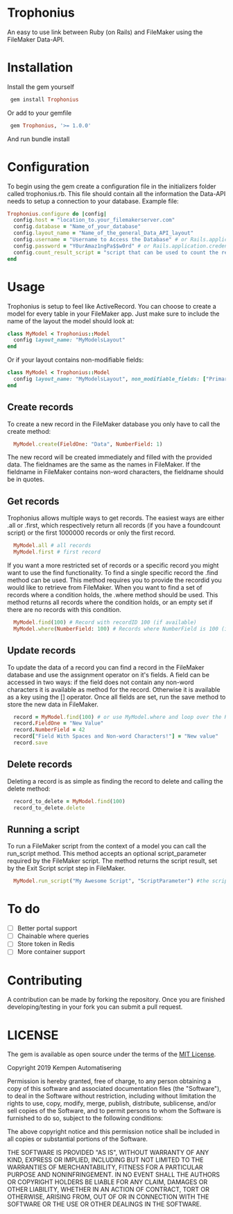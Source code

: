 Trophonius
===============
An easy to use link between Ruby (on Rails) and FileMaker using the FileMaker Data-API.

# Installation

Install the gem yourself
```ruby
 gem install Trophonius
```

Or add to your gemfile

```ruby
 gem Trophonius, '>= 1.0.0' 
```
And run bundle install
# Configuration

To begin using the gem create a configuration file in the initializers folder called trophonius.rb. 
This file should contain all the information the Data-API needs to setup a connection to your database. Example file:

```ruby
Trophonius.configure do |config|
  config.host = "location_to.your_filemakerserver.com"
  config.database = "Name_of_your_database"
  config.layout_name = "Name_of_the_general_Data_API_layout"
  config.username = "Username to Access the Database" # or Rails.application.credentials.dig(:username) (requires >= Rails 5.2)
  config.password = "Y0urAmaz1ngPa$$w0rd" # or Rails.application.credentials.dig(:password) (requires >= Rails 5.2)
  config.count_result_script = "script that can be used to count the results (optional)"
end
```

# Usage

Trophonius is setup to feel like ActiveRecord. You can choose to create a model for every table in your FileMaker app. Just make sure to include the name of the layout the model should look at:
```ruby
class MyModel < Trophonius::Model
  config layout_name: "MyModelsLayout"
end
```

Or if your layout contains non-modifiable fields: 
```ruby
class MyModel < Trophonius::Model
  config layout_name: "MyModelsLayout", non_modifiable_fields: ["PrimaryKey", "RecordID"]
end
```

## Create records

To create a new record in the FileMaker database you only have to call the create method:

```ruby
  MyModel.create(FieldOne: "Data", NumberField: 1)
```
The new record will be created immediately and filled with the provided data. The fieldnames are the same as the names in FileMaker. If the fieldname in FileMaker contains non-word characters, the fieldname should be in quotes.

## Get records
Trophonius allows multiple ways to get records. The easiest ways are either .all or .first, which respectively return all records (if you have a foundcount script) or the first 1000000 records or only the first record.
```ruby
  MyModel.all # all records
  MyModel.first # first record
```

If you want a more restricted set of records or a specific record you might want to use the find functionality. To find a single specific record the .find method can be used. This method requires you to provide the recordid you would like to retrieve from FileMaker. When you want to find a set of records where a condition holds, the .where method should be used. This method returns all records where the condition holds, or an empty set if there are no records with this condition.
```ruby
  MyModel.find(100) # Record with recordID 100 (if available)
  MyModel.where(NumberField: 100) # Records where NumberField is 100 (if any)
```

## Update records
To update the data of a record you can find a record in the FileMaker database and use the assignment operator on it's fields. A field can be accessed in two ways: if the field does not contain any non-word characters it is available as method for the record. Otherwise it is available as a key using the [] operator.
Once all fields are set, run the save method to store the new data in FileMaker.
```ruby
  record = MyModel.find(100) # or use MyModel.where and loop over the RecordSet
  record.FieldOne = "New Value"
  record.NumberField = 42
  record["Field With Spaces and Non-word Characters!"] = "New value"
  record.save
```

## Delete records
Deleting a record is as simple as finding the record to delete and calling the delete method:

```ruby
  record_to_delete = MyModel.find(100)
  record_to_delete.delete
```

## Running a script
To run a FileMaker script from the context of a model you can call the run_script method. This method accepts an optional script_parameter required by the FileMaker script. The method returns the script result, set by the Exit Script script step in FileMaker.
```ruby
  MyModel.run_script("My Awesome Script", "ScriptParameter") #the script parameter is optional
```
# To do
- [ ] Better portal support
- [ ] Chainable where queries
- [ ] Store token in Redis
- [ ] More container support

# Contributing
A contribution can be made by forking the repository. Once you are finished developing/testing in your fork you can submit a pull request.

# LICENSE
The gem is available as open source under the terms of the
[MIT License](https://opensource.org/licenses/MIT).

Copyright 2019 Kempen Automatisering

Permission is hereby granted, free of charge, to any person obtaining a copy of this software and associated documentation files (the "Software"), to deal in the Software without restriction, including without limitation the rights to use, copy, modify, merge, publish, distribute, sublicense, and/or sell copies of the Software, and to permit persons to whom the Software is furnished to do so, subject to the following conditions:

The above copyright notice and this permission notice shall be included in all copies or substantial portions of the Software.

THE SOFTWARE IS PROVIDED "AS IS", WITHOUT WARRANTY OF ANY KIND, EXPRESS OR IMPLIED, INCLUDING BUT NOT LIMITED TO THE WARRANTIES OF MERCHANTABILITY, FITNESS FOR A PARTICULAR PURPOSE AND NONINFRINGEMENT. IN NO EVENT SHALL THE AUTHORS OR COPYRIGHT HOLDERS BE LIABLE FOR ANY CLAIM, DAMAGES OR OTHER LIABILITY, WHETHER IN AN ACTION OF CONTRACT, TORT OR OTHERWISE, ARISING FROM, OUT OF OR IN CONNECTION WITH THE SOFTWARE OR THE USE OR OTHER DEALINGS IN THE SOFTWARE.